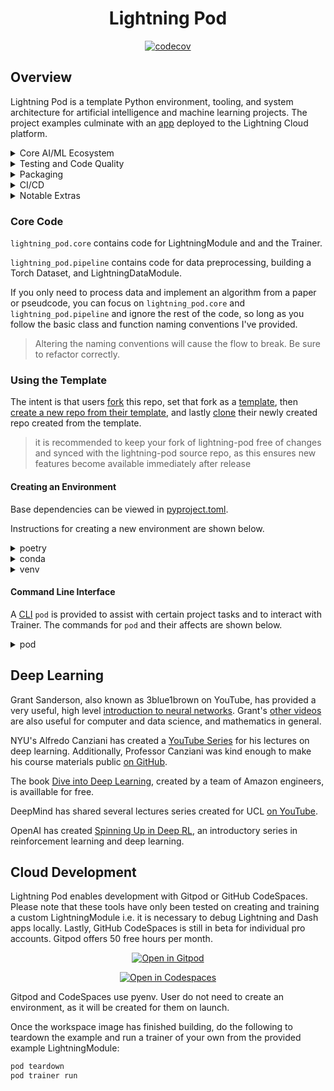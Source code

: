 <div align="center">

# Lightning Pod

[![codecov](https://codecov.io/gh/JustinGoheen/lightning-pod/branch/main/graph/badge.svg)](https://codecov.io/gh/JustinGoheen/lightning-pod)


</div>

## Overview

Lightning Pod is a template Python environment, tooling, and system architecture for artificial intelligence and machine learning projects. The project examples culminate with an [app](https://lightning.ai/JustinGoheen/apps/01gcfpsrmb3cb4x9bc6sqvhazs) deployed to the Lightning Cloud platform.

<details>
  <summary>Core AI/ML Ecosystem</summary>

  These are the base frameworks. Many other tools (numpy, pyarrow etc) are installed as dependencies when installing the core dependencies.

  - pytorch
  - pytorch-lightning
  - lightning-app
  - lightning-hpo
  - torchmetrics
  - weights and biases
  - optuna
  - hydra
  - plotly
  - dash

</details>

<details>
  <summary>Testing and Code Quality</summary>

  - PyTest
  - coverage
  - MyPy
  - Bandit
  - Black
  - isort
  - pre-commit

</details>

<details>
  <summary>Packaging</summary>

  - setuptools
  - build
  - twine

</details>

<details>
  <summary>CI/CD</summary>

  - GitHub Actions
  - Mergify

</details>

<details>
  <summary>Notable Extras</summary>

  These frameworks and libraries are installed when creating an environment from the provided requirements utilities.

  - fastapi
  - pydantic
  - gunicorn
  - uvicorn
  - click
  - rich
  - pyarrow
  - numpy

</details>

### Core Code

`lightning_pod.core` contains code for LightningModule and and the Trainer.

`lightning_pod.pipeline` contains code for data preprocessing, building a Torch Dataset, and LightningDataModule.

If you only need to process data and implement an algorithm from a paper or pseudcode, you can focus on `lightning_pod.core` and `lightning_pod.pipeline` and ignore the rest of the code, so long as you follow the basic class and function naming conventions I've provided.

> Altering the naming conventions will cause the flow to break. Be sure to refactor correctly.

### Using the Template

The intent is that users [fork](https://docs.github.com/en/get-started/quickstart/fork-a-repo) this repo, set that fork as a [template](https://docs.github.com/en/repositories/creating-and-managing-repositories/creating-a-template-repository), then [create a new repo from their template](https://docs.github.com/en/repositories/creating-and-managing-repositories/creating-a-repository-from-a-template), and lastly [clone](https://docs.github.com/en/repositories/creating-and-managing-repositories/cloning-a-repository) their newly created repo created from the template.

> it is recommended to keep your fork of lightning-pod free of changes and synced with the lightning-pod source repo, as this ensures new features become available immediately after release

#### Creating an Environment

Base dependencies can be viewed in [pyproject.toml](https://github.com/JustinGoheen/lightning-pod/blob/main/pyproject.toml).

Instructions for creating a new environment are shown below.

<details>
  <summary>poetry</summary>

Install [Poetry](https://python-poetry.org/docs/master/#installing-with-the-official-installer) if you do not already have it installed.

```sh
cd {{ path to clone }}
poetry install
# if desired, install extras
poetry shell
pip install -r requirements/extras.txt
{{ set interpreter in IDE }}
```
</details>

<details>
  <summary>conda</summary>

Install [miniconda](https://docs.conda.io/en/latest/miniconda.html) if you do not already have it installed.

> m-series macOS users, it is recommended to use the `Miniconda3 macOS Apple M1 64-bit bash` installation

```sh
cd {{ path to clone }}
conda env create -f environment.yml
conda activate lightning-ai
pip install -e .
# if desired, install extras
pip install -r requirements/extras.txt
{{ set interpreter in IDE }}
```
</details>

<details>
  <summary>venv</summary>

[venv](https://docs.python.org/3/library/venv.html) is not something that needs to be installed; it is part of Python standard.

```sh
cd {{ path to clone }}
python3 -m venv venv/
# to activate on windows
venv\Scripts\activate.bat
# to activate on macos and Unix
source venv/bin/activate
# install lightning-pod
pip install -e .
# if desired, install extras
pip install -r requirements/extras.txt
{{ set interpreter in IDE }}
```
</details>

#### Command Line Interface

A [CLI](https://github.com/JustinGoheen/lightning-pod/blob/main/lightning_pod/cli/console.py) `pod` is provided to assist with certain project tasks and to interact with Trainer. The commands for `pod` and their affects are shown below.

<details>
  <summary>pod</summary>

`pod teardown` will destroy any existing data splits, saved predictions, logs, profilers, checkpoints, and ONNX. <br>

`pod trainer run` runs the Trainer. <br>

`pod bug-report` creates a bug report to [submit issues on GitHub](https://github.com/Lightning-AI/lightning/issues) for Lightning. the report is printed to screen in terminal, and generated as a markdown file for easy submission.

`pod seed` will remove boilerplate to allow users to begin their own projects.

Files removed by `pod seed`:

- cached MNIST data found in `data/cache/LitDataSet`
- training splits found in `data/training_split`
- saved predictions found in `data/predictions`
- PyTorch Profiler logs found in `logs/profiler`
- TensorBoard logs found in `logs/logger`
- model checkpoints found in `models/checkpoints`
- persisted ONNX model found in `models/onnx`

The flow for creating new checkpoints and an ONNX model from the provided encoder-decoder looks like:

```sh
pod teardown
pod trainer run
```

Once the new Trainer has finished, the app can be viewed by running the following in terminal:

```sh
lightning run app app.py
```

</details>

## Deep Learning

Grant Sanderson, also known as 3blue1brown on YouTube, has provided a very useful, high level [introduction to neural networks](https://www.3blue1brown.com/topics/neural-networks). Grant's [other videos](https://www.3blue1brown.com/#lessons) are also useful for computer and data science, and mathematics in general.

NYU's Alfredo Canziani has created a [YouTube Series](https://www.youtube.com/playlist?list=PLLHTzKZzVU9e6xUfG10TkTWApKSZCzuBI) for his lectures on deep learning. Additionally, Professor Canziani was kind enough to make his course materials public [on GitHub](https://github.com/Atcold/NYU-DLSP21).

The book [Dive into Deep Learning](http://d2l.ai/#), created by a team of Amazon engineers, is availlable for free.

DeepMind has shared several lectures series created for UCL [on YouTube](https://www.youtube.com/c/DeepMind/playlists?view=50&sort=dd&shelf_id=9).

OpenAI has created [Spinning Up in Deep RL](https://spinningup.openai.com/en/latest/), an introductory series in reinforcement learning and deep learning.

## Cloud Development

Lightning Pod enables development with Gitpod or GitHub CodeSpaces. Please note that these tools have only been tested on creating and training a custom LightningModule i.e. it is necessary to debug Lightning and Dash apps locally. Lastly, GitHub CodeSpaces is still in beta for individual pro accounts. Gitpod offers 50 free hours per month.

<div align="center">

[![Open in Gitpod](https://gitpod.io/button/open-in-gitpod.svg)](https://gitpod.io/#https://github.com/JustinGoheen/lightning-pod)

[![Open in Codespaces](https://github.com/codespaces/badge.svg)](https://codespaces.new?repo=JustinGoheen/lightning-pod)

</div>

Gitpod and CodeSpaces use pyenv. User do not need to create an environment, as it will be created for them on launch.

Once the workspace image has finished building, do the following to teardown the example and run a trainer of your own from the provided example LightningModule:

```sh
pod teardown
pod trainer run
```
